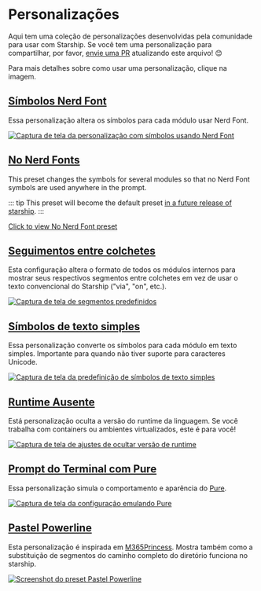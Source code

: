 # Personalizações

Aqui tem uma coleção de personalizações desenvolvidas pela comunidade para usar com Starship. Se você tem uma personalização para compartilhar, por favor, [envie uma PR](https://github.com/starship/starship/edit/master/docs/presets/README.md) atualizando este arquivo! 😊

Para mais detalhes sobre como usar uma personalização, clique na imagem.

## [Símbolos Nerd Font](./nerd-font.md)

Essa personalização altera os símbolos para cada módulo usar Nerd Font.

[![Captura de tela da personalização com símbolos usando Nerd Font](/presets/img/nerd-font-symbols.png "Clique para ver as personalizações para Nerd Font")](./nerd-font)

## [No Nerd Fonts](./no-nerd-font.md)

This preset changes the symbols for several modules so that no Nerd Font symbols are used anywhere in the prompt.

::: tip This preset will become the default preset [in a future release of starship](https://github.com/starship/starship/pull/3544). :::

[Click to view No Nerd Font preset](./no-nerd-font)

## [Seguimentos entre colchetes](./bracketed-segments.md)

Esta configuração altera o formato de todos os módulos internos para mostrar seus respectivos segmentos entre colchetes em vez de usar o texto convencional do Starship ("via", "on", etc.).

[![Captura de tela de segmentos predefinidos](/presets/img/bracketed-segments.png "Clique para ver as personalizações de seguimentos entre colchetes")](./bracketed-segments)

## [Símbolos de texto simples](./plain-text.md)

Essa personalização converte os símbolos para cada módulo em texto simples. Importante para quando não tiver suporte para caracteres Unicode.

[![Captura de tela da predefinição de símbolos de texto simples](/presets/img/plain-text-symbols.png "Clique para ver as personalizações para símbolos de texto simples")](./plain-text)

## [Runtime Ausente](./no-runtimes.md)

Está personalização oculta a versão do runtime da linguagem. Se você trabalha com containers ou ambientes virtualizados, este é para você!

[![Captura de tela de ajustes de ocultar versão de runtime](/presets/img/no-runtime-versions.png "Clique para ver as personalizações para remover a versão do runtime")](./no-runtimes)

## [Prompt do Terminal com Pure](./pure-preset.md)

Essa personalização simula o comportamento e aparência do [Pure](https://github.com/sindresorhus/pure).

[![Captura de tela da configuração emulando Pure](/presets/img/pure-preset.png "Clique para ver as personalização para usar no prompt do terminal com Pure")](./pure-preset)

## [Pastel Powerline](./pastel-powerline.md)

Esta personalização é inspirada em [M365Princess](https://github.com/JanDeDobbeleer/oh-my-posh/blob/main/themes/M365Princess.omp.json). Mostra também como a substituição de segmentos do caminho completo do diretório funciona no starship.

[![Screenshot do preset Pastel Powerline](/presets/img/pastel-powerline.png "Clique para ver as personalização para usar no prompt do terminal com Pure")](./pastel-powerline)

